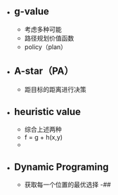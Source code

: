 
- ## g-value
	- 考虑多种可能
	- 路径规划价值函数
	- policy（plan）
- ## A-star（PA）
	- 距目标的距离进行决策
- ## heuristic value
	- 综合上述两种
	- f = g + h(x,y)
	- 
- ## Dynamic Programing
	- 获取每一个位置的最优选择
-##  
<!--stackedit_data:
eyJoaXN0b3J5IjpbLTE2NDkwNzAyNzksOTYyOTcwNzI5LDcyNz
E0NjQ1NCwxNDc1OTcyMTMyLC0yMDg4NzQ2NjEyXX0=
-->
